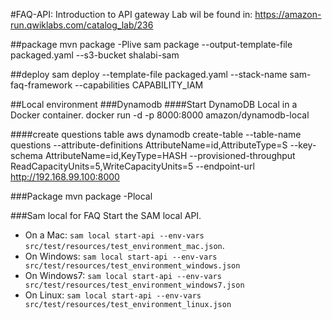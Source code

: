#FAQ-API: Introduction to API gateway
Lab wil be found in: https://amazon-run.qwiklabs.com/catalog_lab/236


##package
mvn package -Plive
sam package --output-template-file packaged.yaml --s3-bucket shalabi-sam

##deploy
sam deploy --template-file packaged.yaml --stack-name sam-faq-framework --capabilities CAPABILITY_IAM


##Local environment
###Dynamodb
####Start DynamoDB Local in a Docker container. 
docker run -d -p 8000:8000 amazon/dynamodb-local

####create questions table
aws dynamodb create-table --table-name questions  --attribute-definitions  AttributeName=id,AttributeType=S --key-schema AttributeName=id,KeyType=HASH --provisioned-throughput ReadCapacityUnits=5,WriteCapacityUnits=5 --endpoint-url http://192.168.99.100:8000


###Package
mvn package -Plocal

###Sam local for FAQ
Start the SAM local API.
 - On a Mac: `sam local start-api --env-vars src/test/resources/test_environment_mac.json`.
 - On Windows: `sam local start-api --env-vars src/test/resources/test_environment_windows.json`
 - On Windows7: `sam local start-api --env-vars src/test/resources/test_environment_windows7.json`
 - On Linux: `sam local start-api --env-vars src/test/resources/test_environment_linux.json`
 
